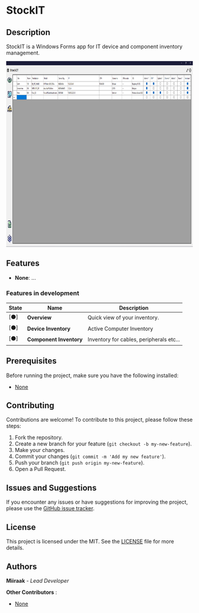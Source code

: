 # StockIT

## Description
StockIT is a Windows Forms app for IT device and component inventory management. 


<img src="/images/main.png" width="950" height="500">

## Features
- **None**: ...

### Features in development
| State | Name | Description |
|---|---|---|
| [⚫] | **Overview** | Quick view of your inventory. |
| [⚫] | **Device Inventory** | Active Computer Inventory | 
| [⚫] | **Component Inventory** | Inventory for cables, peripherals etc... |

## Prerequisites

Before running the project, make sure you have the following installed:

- [None]()

## Contributing

Contributions are welcome! To contribute to this project, please follow these steps:

1. Fork the repository.
2. Create a new branch for your feature (`git checkout -b my-new-feature`).
3. Make your changes.
4. Commit your changes (`git commit -m 'Add my new feature'`).
5. Push your branch (`git push origin my-new-feature`).
6. Open a Pull Request.

## Issues and Suggestions

If you encounter any issues or have suggestions for improving the project, please use the [GitHub issue tracker](https://github.com/Miiraak/StockIT/issues).

## License

This project is licensed under the MIT. See the [LICENSE](./LICENSE) file for more details.

## Authors

**Miiraak** - *Lead Developer*

**Other Contributors** : 
-  [None]()

